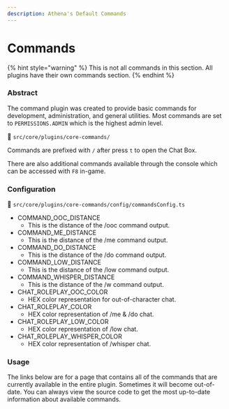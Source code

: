 ```yaml
---
description: Athena's Default Commands
---
```


# Commands

{% hint style="warning" %}
This is not all commands in this section. All plugins have their own commands section.
{% endhint %}

### Abstract

The command plugin was created to provide basic commands for development, administration, and general utilities. Most commands are set to `PERMISSIONS.ADMIN` which is the highest admin level.

📁 `src/core/plugins/core-commands/`

Commands are prefixed with `/` after press `t` to open the Chat Box.

There are also additional commands available through the console which can be accessed with `F8` in-game.

### Configuration

📁 `src/core/plugins/core-commands/config/commandsConfig.ts`

* COMMAND\_OOC\_DISTANCE
  * This is the distance of the /ooc command output.
* COMMAND\_ME\_DISTANCE
  * This is the distance of the /me command output.
* COMMAND\_DO\_DISTANCE
  * This is the distance of the /do command output.
* COMMAND\_LOW\_DISTANCE
  * This is the distance of the /low command output.
* COMMAND\_WHISPER\_DISTANCE
  * This is the distance of the /w command output.
* CHAT\_ROLEPLAY\_OOC\_COLOR
  * HEX color representation for out-of-character chat.
* CHAT\_ROLEPLAY\_COLOR
  * HEX color representation of /me & /do chat.
* CHAT\_ROLEPLAY\_LOW\_COLOR
  * HEX color representation of /low chat.
* CHAT\_ROLEPLAY\_WHISPER\_COLOR
  * HEX color representation of /whisper chat.

### Usage

The links below are for a page that contains all of the commands that are currently available in the entire plugin. Sometimes it will become out-of-date. You can always view the source code to get the most up-to-date information about available commands.

